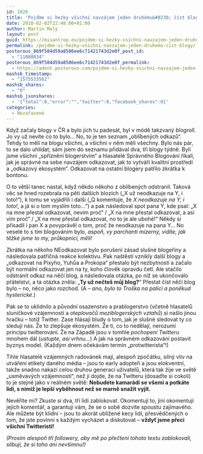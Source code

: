 ```yaml
---
id: 1026
title: 'Pojďme si hezky všichni navzájem jeden druhému&#8230; číst blogy!'
date: 2010-02-02T22:48:00+01:00
author: Martin Malý
layout: post
guid: https://misantrop.eu/pojdme-si-hezky-vsichni-navzajem-jeden-druhemu-cist-blogy/
permalink: /pojdme-si-hezky-vsichni-navzajem-jeden-druhemu-cist-blogy/
posterous_869f584d59a8506ee6c71421743d2e0f_post_id:
  - "11008034"
posterous_869f584d59a8506ee6c71421743d2e0f_permalink:
  - https://adent.posterous.com/pojdme-si-hezky-vsichni-navzajem-jeden-druhem
mashsb_timestamp:
  - "1575533562"
mashsb_shares:
  - "0"
mashsb_jsonshares:
  - '{"total":0,"error":"","twitter":0,"facebook_shares":0}'
categories:
  - Nezařazené
---
```

Když začaly blogy v ČR a bylo jich tu pades&aacute;t, byl v m&oacute;dě takzvan&yacute; _blogroll_. Jo vy už nev&iacute;te co to bylo&#8230; No, to je ten seznam &#8222;obl&iacute;ben&yacute;ch odkazů&#8220;. Tehdy to měli na blogu v&scaron;ichni, a v&scaron;ichni v něm měli v&scaron;echny. Bylo n&aacute;s p&aacute;r, to se dalo uhl&iacute;dat; s&aacute;m jsem do seznamu přid&aacute;val dva, tři blogy t&yacute;dně. Byli jsme v&scaron;ichni &#8222;spř&iacute;zněni blogerstv&iacute;m&#8220; a hlasatel&eacute; Spr&aacute;vn&eacute;ho Blogov&aacute;n&iacute; ř&iacute;kali, jak je spr&aacute;vn&eacute; na sebe navz&aacute;jem odkazovat, jak to vytv&aacute;ř&iacute; kvalitn&iacute; prostřed&iacute; a &#8222;odkazov&yacute; ekosyst&eacute;m&#8220;. Odkazovat na ostatn&iacute; blogery patřilo zkr&aacute;tka k bontonu.

O to vět&scaron;&iacute; tanec nastal, když někdo někoho z obl&iacute;ben&yacute;ch odstranil. Takov&aacute; věc se hned rozebrala na pěti dal&scaron;&iacute;ch bloz&iacute;ch (&#8222;X už neodkazuje na Y, i toto!&#8220;), k tomu se vyj&aacute;dřili i dal&scaron;&iacute; (&#8222;Q komentuje, že _X neodkazuje na Y, i toto!_, a j&aacute; si o tom mysl&iacute;m toto&#8230;&#8220;) a pak n&aacute;sledoval spot pana Y, kde psal: &#8222;X na mne přestal odkazovat, nev&iacute;m proč&#8220; / &#8222;X na mne přestal odkazovat, a asi v&iacute;m proč&#8220; / &#8222;X na mne přestal odkazovat, no to je ale uboh&eacute;!&#8220; Někdy si přisadil i pan X a povypr&aacute;věl o tom, proč že neodkazuje na pana Y&#8230; No vesel&eacute; to s t&iacute;m blogov&aacute;n&iacute;m bylo, _aspoň, vy parchanti mizern&yacute;, vid&iacute;te, jak těžk&eacute; jsme to my, průkopn&iacute;ci, měli!_

Zkr&aacute;tka na někoho NEodkazovat bylo poru&scaron;en&iacute; z&aacute;sad slu&scaron;n&eacute; blogeřiny a n&aacute;sledovala patřičn&aacute; reakce kolektivu. Pak na&scaron;těst&iacute; vznikly dal&scaron;&iacute; blogy a &#8222;odkazovat na Pixyho, Yuhůa a Prokopa&#8220; přestalo b&yacute;t nezbytnost&iacute; a začalo b&yacute;t norm&aacute;ln&iacute; odkazovat jen na ty, koho člověk opravdu četl. Ale stačilo odstranit odkaz na něč&iacute; blog, a n&aacute;sledovala ot&aacute;zka, po n&iacute;ž se ukončovalo př&aacute;telstv&iacute;, a ta ot&aacute;zka zněla: &#8222;**Ty už nečte&scaron; můj blog?**&#8220; Přestat č&iacute;st něč&iacute; blog bylo &#8211; no, něco jako rozchod. (A &#8211; _ano, bylo to Tro&scaron;ka na palici a poněkud hysterick&eacute;_.)

Pak se to uklidnilo a původn&iacute; osazenstvo a prablogerstvo (včetně hlasatelů slun&iacute;čkov&eacute; vz&aacute;jemnosti a _oteplovačů meziblogersk&yacute;ch vztahů_) si na&scaron;lo jinou hračku &#8211; totiž Twitter. Zase hl&aacute;saj&iacute; bludy o tom, jak je slu&scaron;n&eacute; sledovat ty co sleduj&iacute; n&aacute;s. Že to zlep&scaron;uje ekosyst&eacute;m. Že ti, co to nedělaj&iacute;, nerozum&iacute; principu twitterov&aacute;n&iacute;. Že na Z&aacute;padě jsou v tomhle _pochopen&iacute; Twitteru_ mnohem d&aacute;l (_ustupte, asi vrhnu&#8230;_) A jak na spr&aacute;vn&eacute;m odkazov&aacute;n&iacute; postavit byznys model. (Každ&yacute;m dnem oček&aacute;v&aacute;m term&iacute;n &#8222;protwitterista&#8220;!)

Tihle hlasatel&eacute; vz&aacute;jemn&yacute;ch radov&aacute;nek maj&iacute;, alespoň zpoč&aacute;tku, siln&yacute; vliv na utv&aacute;řen&iacute; etikety dan&eacute;ho m&eacute;dia &#8211; jsou to early adopteři a jsou elokventn&iacute;, takže snadno nakaz&iacute; celou druhou generaci uživatelů, kter&aacute; tak žije ve světě &#8222;usměvav&yacute;ch vz&aacute;jemnost&iacute;&#8220;, než j&iacute; dojde, že na Twitteru (dosaďte si cokoli) to je stejn&eacute; jako v re&aacute;ln&eacute;m světě: **Nebudete kamar&aacute;di se v&scaron;emi a potk&aacute;te lidi, s nimiž je lep&scaron;&iacute; vyběhnout než se marně snažit vyj&iacute;t.**

Nevěř&iacute;te mi? Zkuste si dva, tři lidi zablokovat. Okomentuj&iacute; to, jin&iacute; okomentuj&iacute; jejich koment&aacute;ř, a garantuji v&aacute;m, že se o sobě dozv&iacute;te spoustu zaj&iacute;mav&eacute;ho. Ale můžete b&yacute;t klidn&iacute; &#8211; jsou to akor&aacute;t ubl&iacute;žen&eacute; kecy lid&iacute;, přesvědčen&yacute;ch o tom, že jste povinni s každ&yacute;m vych&aacute;zet a diskutovat &#8211; **vždyť jsme přeci v&scaron;ichni Twitteristi!**

_(Pros&iacute;m alespoň tři followery, aby mě po přečten&iacute; tohoto textu zablokovali, slibuji, že si toho ani nev&scaron;imnu!)_